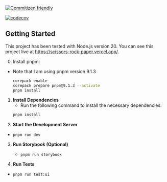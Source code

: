 [![Commitizen friendly](https://img.shields.io/badge/commitizen-friendly-brightgreen.svg)](http://commitizen.github.io/cz-cli/)

[![codecov](https://codecov.io/gh/pahans/scissors-rock-paper/graph/badge.svg?token=SGVJDWAMAI)](https://codecov.io/gh/pahans/scissors-rock-paper)

## Getting Started

This project has been tested with Node.js version 20.
You can see this project live at https://scissors-rock-paper.vercel.app/.

0. Install pnpm:
  - Note that I am using pnpm version 9.1.3
     ```bash
     corepack enable
     corepack prepare pnpm@9.1.3 --activate
     pnpm install
     ```

1. **Install Dependencies**
   - Run the following command to install the necessary dependencies:
    ```bash
    pnpm install
    ```
2. **Start the Development Server**
  - `pnpm run dev`

3. **Run Storybook (Optional)**
   - `pnpm run storybook`

4. **Run Tests**
  - `pnpm run test:ui`

